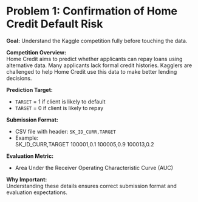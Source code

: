 # Problem 1: Confirmation of Home Credit Default Risk

**Goal:** Understand the Kaggle competition fully before touching the data.

**Competition Overview:**  
Home Credit aims to predict whether applicants can repay loans using alternative data. Many applicants lack formal credit histories. Kagglers are challenged to help Home Credit use this data to make better lending decisions.

**Prediction Target:**  
- `TARGET` = 1 if client is likely to default  
- `TARGET` = 0 if client is likely to repay

**Submission Format:**  
- CSV file with header: `SK_ID_CURR,TARGET`  
- Example:  
SK_ID_CURR,TARGET
100001,0.1
100005,0.9
100013,0.2

**Evaluation Metric:**  
- Area Under the Receiver Operating Characteristic Curve (AUC)

**Why Important:**  
Understanding these details ensures correct submission format and evaluation expectations.